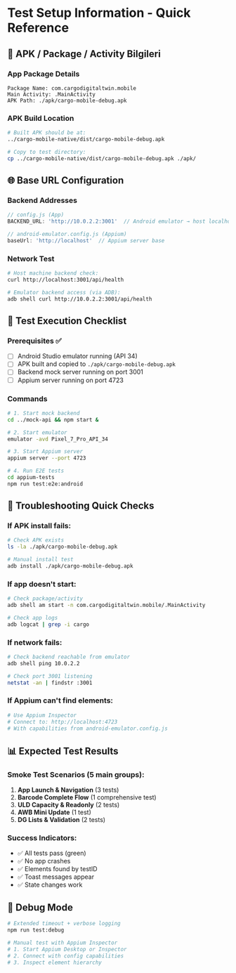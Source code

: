 # Test Setup Information - Quick Reference

## 📱 APK / Package / Activity Bilgileri

### App Package Details
```
Package Name: com.cargodigitaltwin.mobile
Main Activity: .MainActivity
APK Path: ./apk/cargo-mobile-debug.apk
```

### APK Build Location
```bash
# Built APK should be at:
../cargo-mobile-native/dist/cargo-mobile-debug.apk

# Copy to test directory:
cp ../cargo-mobile-native/dist/cargo-mobile-debug.apk ./apk/
```

## 🌐 Base URL Configuration

### Backend Addresses
```javascript
// config.js (App)
BACKEND_URL: 'http://10.0.2.2:3001'  // Android emulator → host localhost:3001

// android-emulator.config.js (Appium)
baseUrl: 'http://localhost'  // Appium server base
```

### Network Test
```bash
# Host machine backend check:
curl http://localhost:3001/api/health

# Emulator backend access (via ADB):
adb shell curl http://10.0.2.2:3001/api/health
```

## 🎯 Test Execution Checklist

### Prerequisites ✅
- [ ] Android Studio emulator running (API 34)
- [ ] APK built and copied to `./apk/cargo-mobile-debug.apk`
- [ ] Backend mock server running on port 3001
- [ ] Appium server running on port 4723

### Commands
```bash
# 1. Start mock backend
cd ../mock-api && npm start &

# 2. Start emulator
emulator -avd Pixel_7_Pro_API_34

# 3. Start Appium server  
appium server --port 4723

# 4. Run E2E tests
cd appium-tests
npm run test:e2e:android
```

## 🐛 Troubleshooting Quick Checks

### If APK install fails:
```bash
# Check APK exists
ls -la ./apk/cargo-mobile-debug.apk

# Manual install test
adb install ./apk/cargo-mobile-debug.apk
```

### If app doesn't start:
```bash
# Check package/activity
adb shell am start -n com.cargodigitaltwin.mobile/.MainActivity

# Check app logs
adb logcat | grep -i cargo
```

### If network fails:
```bash
# Check backend reachable from emulator
adb shell ping 10.0.2.2

# Check port 3001 listening
netstat -an | findstr :3001
```

### If Appium can't find elements:
```bash
# Use Appium Inspector
# Connect to: http://localhost:4723
# With capabilities from android-emulator.config.js
```

## 📊 Expected Test Results

### Smoke Test Scenarios (5 main groups):
1. **App Launch & Navigation** (3 tests)
2. **Barcode Complete Flow** (1 comprehensive test)  
3. **ULD Capacity & Readonly** (2 tests)
4. **AWB Mini Update** (1 test)
5. **DG Lists & Validation** (2 tests)

### Success Indicators:
- ✅ All tests pass (green)
- ✅ No app crashes
- ✅ Elements found by testID
- ✅ Toast messages appear
- ✅ State changes work

## 🔧 Debug Mode

```bash
# Extended timeout + verbose logging
npm run test:debug

# Manual test with Appium Inspector
# 1. Start Appium Desktop or Inspector
# 2. Connect with config capabilities
# 3. Inspect element hierarchy
```
